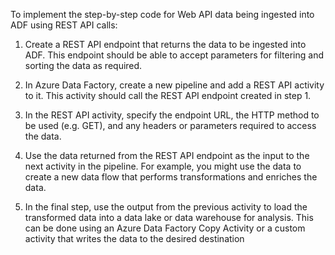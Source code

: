 To implement the step-by-step code for Web API data being ingested into ADF using REST API calls:

1. Create a REST API endpoint that returns the data to be ingested into ADF. This endpoint should be able to accept parameters for filtering and sorting the data as required.

2. In Azure Data Factory, create a new pipeline and add a REST API activity to it. This activity should call the REST API endpoint created in step 1.

3. In the REST API activity, specify the endpoint URL, the HTTP method to be used (e.g. GET), and any headers or parameters required to access the data.

4. Use the data returned from the REST API endpoint as the input to the next activity in the pipeline. For example, you might use the data to create a new data flow that performs transformations and enriches the data.

5. In the final step, use the output from the previous activity to load the transformed data into a data lake or data warehouse for analysis. This can be done using an Azure Data Factory Copy Activity or a custom activity that writes the data to the desired destination